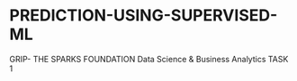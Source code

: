# PREDICTION-USING-SUPERVISED-ML
GRIP- THE SPARKS FOUNDATION Data Science &amp; Business Analytics TASK 1
